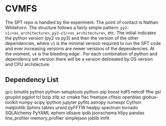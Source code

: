 # CVMFS 

The SPT repo is handled by the experiment. The point of contact is Nathan
Whitehorn. The structure follows a fairly simple pattern: 
`py2-v1/<os_architecture>`, `py3-v1/<os_architecture>`, etc. The initial 
indicates the python version (py2 vs py3) and then the version of the other 
dependencies, where `v1` is the minimal version required to run the SPT code
and ever increasing versions are newer versions of the dependencies. At the
moment, `v4` is the bleeding edge`. For each combination of python and 
dependency set version there will be a version delineated by OS version and 
CPU architecture.

## Dependency List

gcc
binutils
python
python-setuptools
python-pip
boost
hdf5
netcdf
fftw
gsl
gnuplot
pgplot
tcl
bzip
zlib
xz
cmake
flac
freetype
cfitsio
openblas
globus-toolkit
numpy
scipy 
ipython
jupyter
pyfits
astropy
numexpr
Cython
matplotlib
Sphinx
tables
urwid
pyFFTW
healpy
spectrum
tornado
SQLAlchemy
PyYAML
ephem
idlsave
ipdb
jsonschema
h5py
pandas
line_profiler
memory_profiler
simplejson
joblib
lmfit
